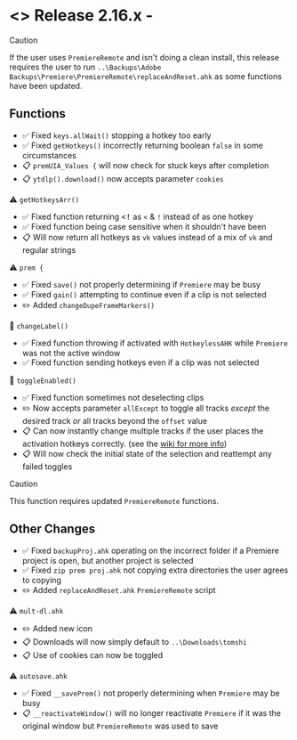 # <> Release 2.16.x - 
> [!Caution]
> If the user uses `PremiereRemote` and isn't doing a clean install, this release requires the user to run `..\Backups\Adobe Backups\Premiere\PremiereRemote\replaceAndReset.ahk` as some functions have been updated.

## Functions
- ✅ Fixed `keys.allWait()` stopping a hotkey too early
- ✅ Fixed `getHotkeys()` incorrectly returning boolean `false` in some circumstances
- 📋 `premUIA_Values {` will now check for stuck keys after completion 
- 📋 `ytdlp().download()` now accepts parameter `cookies`

⚠️ `getHotkeysArr()`
- ✅ Fixed function returning <kbd><!</kbd> as `<` & `!` instead of as one hotkey
- ✅ Fixed function being case sensitive when it shouldn't have been
- 📋 Will now return all hotkeys as `vk` values instead of a mix of `vk` and regular strings

⚠️ `prem {`
- ✅ Fixed `save()` not properly determining if `Premiere` may be busy
- ✅ Fixed `gain()` attempting to continue even if a clip is not selected
- ✏️ Added `changeDupeFrameMarkers()`

📍 `changeLabel()`
- ✅ Fixed function throwing if activated with `HotkeylessAHK` while `Premiere` was not the active window
- ✅ Fixed function sending hotkeys even if a clip was not selected

📍 `toggleEnabled()`
- ✅ Fixed function sometimes not deselecting clips
- ✏️ Now accepts parameter `allExcept` to toggle all tracks *except* the desired track *or* all tracks beyond the `offset` value
- 📋 Can now instantly change multiple tracks if the user places the activation hotkeys correctly. (see the [wiki for more info](<https://github.com/Tomshiii/ahk/wiki/Adobe-Functions#premtoggleenabled>))
- 📋 Will now check the initial state of the selection and reattempt any failed toggles
> [!Caution]
> This function requires updated `PremiereRemote` functions.

## Other Changes
- ✅ Fixed `backupProj.ahk` operating on the incorrect folder if a Premiere project is open, but another project is selected
- ✅ Fixed `zip prem proj.ahk` not copying extra directories the user agrees to copying
- ✏️ Added `replaceAndReset.ahk` `PremiereRemote` script

⚠️ `mult-dl.ahk`
- ✏️ Added new icon
- 📋 Downloads will now simply default to `..\Downloads\tomshi`
- 📋 Use of cookies can now be toggled

⚠️ `autosave.ahk`
- ✅ Fixed `__savePrem()` not properly determining when `Premiere` may be busy
- 📋 `__reactivateWindow()` will no longer reactivate `Premiere` if it was the original window but `PremiereRemote` was used to save